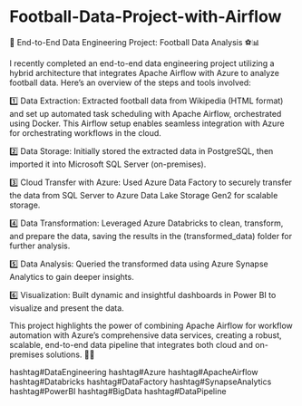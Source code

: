 # Football-Data-Project-with-Airflow



🚀 End-to-End Data Engineering Project: Football Data Analysis ⚽📊

I recently completed an end-to-end data engineering project utilizing a hybrid architecture that integrates Apache Airflow with Azure to analyze football data. Here’s an overview of the steps and tools involved:

1️⃣ Data Extraction: Extracted football data from Wikipedia (HTML format) and set up automated task scheduling with Apache Airflow, orchestrated using Docker. This Airflow setup enables seamless integration with Azure for orchestrating workflows in the cloud.

2️⃣ Data Storage: Initially stored the extracted data in PostgreSQL, then imported it into Microsoft SQL Server (on-premises).

3️⃣ Cloud Transfer with Azure: Used Azure Data Factory to securely transfer the data from SQL Server to Azure Data Lake Storage Gen2 for scalable storage.

4️⃣ Data Transformation: Leveraged Azure Databricks to clean, transform, and prepare the data, saving the results in the (transformed_data) folder for further analysis.

5️⃣ Data Analysis: Queried the transformed data using Azure Synapse Analytics to gain deeper insights.

6️⃣ Visualization: Built dynamic and insightful dashboards in Power BI to visualize and present the data.

This project highlights the power of combining Apache Airflow for workflow automation with Azure’s comprehensive data services, creating a robust, scalable, end-to-end data pipeline that integrates both cloud and on-premises solutions. 💼💡

hashtag#DataEngineering hashtag#Azure hashtag#ApacheAirflow hashtag#Databricks hashtag#DataFactory hashtag#SynapseAnalytics hashtag#PowerBI hashtag#BigData hashtag#DataPipeline
